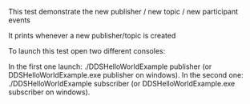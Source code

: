 This test demonstrate the new publisher / new topic / new participant events

It prints whenever a new publisher/topic is created



To launch this test open two different consoles:

In the first one launch: ./DDSHelloWorldExample publisher (or DDSHelloWorldExample.exe publisher on windows).
In the second one: ./DDSHelloWorldExample subscriber (or DDSHelloWorldExample.exe subscriber on windows).

